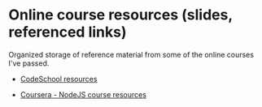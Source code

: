 # Online course resources (slides, referenced links)
Organized storage of reference material from some of the online courses I've passed.

- [CodeSchool resources](http://htmlpreview.github.io/?https://raw.githubusercontent.com/xatshepsut/online-course-resources/master/CodeSchool/CodeSchool_resources.html)

- [Coursera - NodeJS course resources](http://htmlpreview.github.io/?https://raw.githubusercontent.com/xatshepsut/online-course-resources/master/Coursera/NodeJS/course_resources.html)
